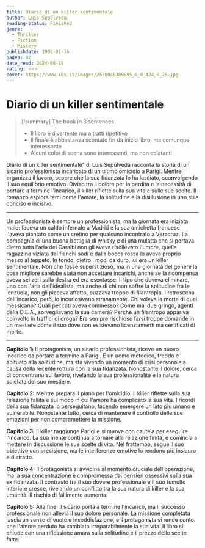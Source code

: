 ```yaml
---
title: Diario di un killer sentimentale
author: Luis Sepúlveda
reading-status: Finished
genre:
  - Thriller
  - Fiction
  - Mistery
publishdate: 1998-01-16
pages: 82
date_read: 2024-08-19
rating: ⭐⭐⭐
cover: https://www.ibs.it/images/2570040309695_0_0_424_0_75.jpg
---
```


# Diario di un killer sentimentale

>[!summary] The book in 3 sentences
>- Il libro è divertente ma a tratti ripetitivo
>- Il finale è abbastanza scontato fin da inizio libro, ma comunque interessante
>- Alcuni colpi di scena sono interessanti, ma non eclatanti

Diario di un killer sentimentale" di Luis Sepúlveda racconta la storia di un sicario professionista incaricato di un ultimo omicidio a Parigi. Mentre organizza il lavoro, scopre che la sua fidanzata lo ha lasciato, sconvolgendo il suo equilibrio emotivo. Diviso tra il dolore per la perdita e la necessità di portare a termine l'incarico, il killer riflette sulla sua vita e sulle sue scelte. Il romanzo esplora temi come l'amore, la solitudine e la disillusione in uno stile conciso e incisivo.

---

Un professionista è sempre un professionista, ma la giornata era iniziata male: faceva un caldo infernale a Madrid e la sua amichetta francese l'aveva piantato come un cretino per qualcuno incontrato a Veracruz. La compagnia di una buona bottiglia di whisky e di una mulatta che si portava dietro tutta l'aria dei Caraibi non gli aveva risollevato l'umore, quella ragazzina viziata dai fianchi sodi e dalla bocca rossa lo aveva proprio messo al tappeto. In fondo, dietro i modi da duro, lui era un killer sentimentale. Non che fosse superstizioso, ma in una giornata del genere la cosa migliore sarebbe stata non accettare incarichi, anche se la ricompensa aveva sei zeri sulla destra ed era esentasse. Il tipo che doveva eliminare, uno con l'aria dell'idealista, ma anche di chi non soffre la solitudine fra le lenzuola, non gli piaceva affatto, puzzava troppo di filantropia. I retroscena dell'incarico, però, lo incuriosivano stranamente. Chi voleva la morte di quel messicano? Quali peccati aveva commesso? Come mai due gringo, agenti della D.E.A., sorvegliavano la sua camera? Perché un filantropo appariva coinvolto in traffici di droga? Era sempre rischioso farsi troppe domande in un mestiere come il suo dove non esistevano licenziamenti ma certificati di morte.

---

**Capitolo 1:** Il protagonista, un sicario professionista, riceve un nuovo incarico da portare a termine a Parigi. È un uomo metodico, freddo e abituato alla solitudine, ma sta vivendo un momento di crisi personale a causa della recente rottura con la sua fidanzata. Nonostante il dolore, cerca di concentrarsi sul lavoro, rivelando la sua professionalità e la natura spietata del suo mestiere.

**Capitolo 2:** Mentre prepara il piano per l'omicidio, il killer riflette sulla sua relazione fallita e sul modo in cui l'amore ha complicato la sua vita. I ricordi della sua fidanzata lo perseguitano, facendo emergere un lato più umano e vulnerabile. Nonostante tutto, cerca di mantenere il controllo delle sue emozioni per non compromettere la missione.

**Capitolo 3:** Il killer raggiunge Parigi e si muove con cautela per eseguire l'incarico. La sua mente continua a tornare alla relazione finita, e comincia a mettere in discussione le sue scelte di vita. Nel frattempo, segue il suo obiettivo con precisione, ma le interferenze emotive lo rendono più insicuro e distratto.

**Capitolo 4:** Il protagonista si avvicina al momento cruciale dell'operazione, ma la sua concentrazione è compromessa dai pensieri ossessivi sulla sua ex fidanzata. Il contrasto tra il suo dovere professionale e il suo tumulto interiore cresce, rivelando un conflitto tra la sua natura di killer e la sua umanità. Il rischio di fallimento aumenta.

**Capitolo 5:** Alla fine, il sicario porta a termine l'incarico, ma il successo professionale non allevia il suo dolore personale. La missione completata lascia un senso di vuoto e insoddisfazione, e il protagonista si rende conto che l'amore perduto ha cambiato irreparabilmente la sua vita. Il libro si chiude con una riflessione amara sulla solitudine e il prezzo delle scelte fatte.